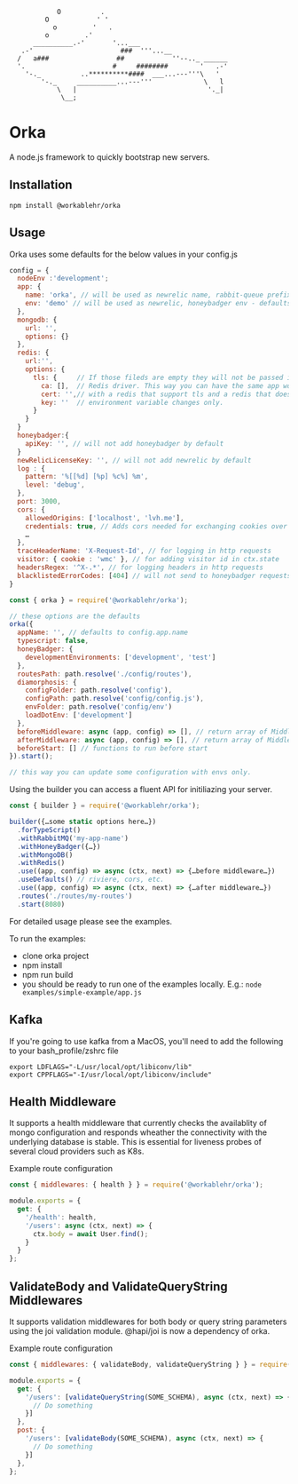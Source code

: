                 O          .
             O            ' '
               o         '   .
             o         .'
          __________.-'       '...___
       .-'                      ###  '''...__
      /   a###                 ##            ''--.._ ______
      '.                      #     ########        '   .-'
        '-._          ..**********####  ___...---'''\   '
            '-._     __________...---'''             \   l
                \   |                                 '._|
                 \__;

# Orka

A node.js framework to quickly bootstrap new servers.

## Installation

`npm install @workablehr/orka`

## Usage

Orka uses some defaults for the below values in your config.js

```js
config = {
  nodeEnv :'development';
  app: {
    name: 'orka', // will be used as newrelic name, rabbit-queue prefix
    env: 'demo' // will be used as newrelic, honeybadger env - defaults to NODE_ENV
  },
  mongodb: {
    url: '',
    options: {}
  },
  redis: {
    url:'',
    options: {
      tls: {     // If those fileds are empty they will not be passed in
        ca: [],  // Redis driver. This way you can have the same app working
        cert: '',// with a redis that support tls and a redis that doesn't with
        key: ''  // environment variable changes only.
      }
    }
  }
  honeybadger:{
    apiKey: '', // will not add honeybadger by default
  }
  newRelicLicenseKey: '', // will not add newrelic by default
  log : {
    pattern: '%[[%d] [%p] %c%] %m',
    level: 'debug',
  },
  port: 3000,
  cors: {
    allowedOrigins: ['localhost', 'lvh.me'],
    credentials: true, // Adds cors needed for exchanging cookies over https.
    …
  },
  traceHeaderName: 'X-Request-Id', // for logging in http requests
  visitor: { cookie : 'wmc' }, // for adding visitor id in ctx.state
  headersRegex: '^X-.*', // for logging headers in http requests
  blacklistedErrorCodes: [404] // will not send to honeybadger requests with this status
}
```

```js
const { orka } = require('@workablehr/orka');

// these options are the defaults
orka({
  appName: '', // defaults to config.app.name
  typescript: false,
  honeyBadger: {
    developmentEnvironments: ['development', 'test']
  },
  routesPath: path.resolve('./config/routes'),
  diamorphosis: {
    configFolder: path.resolve('config'),
    configPath: path.resolve('config/config.js'),
    envFolder: path.resolve('config/env')
    loadDotEnv: ['development']
  },
  beforeMiddleware: async (app, config) => [], // return array of Middlewares or one Middleware
  afterMiddleware: async (app, config) => [], // return array of Middlewares or one Middleware
  beforeStart: [] // functions to run before start
}).start();

// this way you can update some configuration with envs only.
```

Using the builder you can access a fluent API for initiliazing your server.

```js
const { builder } = require('@workablehr/orka');

builder({…some static options here…})
  .forTypeScript()
  .withRabbitMQ('my-app-name')
  .withHoneyBadger({…})
  .withMongoDB()
  .withRedis()
  .use((app, config) => async (ctx, next) => {…before middleware…})
  .useDefaults() // riviere, cors, etc.
  .use((app, config) => async (ctx, next) => {…after middleware…})
  .routes('./routes/my-routes')
  .start(8080)
```

For detailed usage please see the examples.

To run the examples:

- clone orka project
- npm install
- npm run build
- you should be ready to run one of the examples locally. E.g.:
  `node examples/simple-example/app.js`

## Kafka
If you're going to use kafka from a MacOS, you'll need to add the following to your bash_profile/zshrc file
```
export LDFLAGS="-L/usr/local/opt/libiconv/lib"
export CPPFLAGS="-I/usr/local/opt/libiconv/include"
```

## Health Middleware
It supports a health middleware that currently checks the availablity of mongo
configuration and responds wheather the connectivity with the underlying database is stable. This is essential for liveness probes of several cloud providers such as K8s.

Example route configuration

```js
const { middlewares: { health } } = require('@workablehr/orka');

module.exports = {
  get: {
    '/health': health,
    '/users': async (ctx, next) => {
      ctx.body = await User.find();
    }
  }
};
```

## ValidateBody and ValidateQueryString Middlewares
It supports validation middlewares for both body or query string parameters
using the joi validation module. @hapi/joi is now a dependency of orka.

Example route configuration

```js
const { middlewares: { validateBody, validateQueryString } } = require('@workablehr/orka');

module.exports = {
  get: {
    '/users': [validateQueryString(SOME_SCHEMA), async (ctx, next) => {
      // Do something
    }]
  },
  post: {
    '/users': [validateBody(SOME_SCHEMA), async (ctx, next) => {
      // Do something
    }]
  },
};
```
